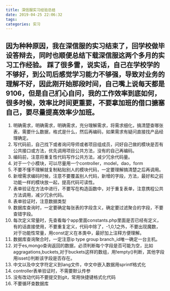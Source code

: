 ```yaml
---
title: 深信服实习经验总结
date: 2019-04-25 22:06:32
tags:
categories: 实习
---
```

因为种种原因，我在深信服的实习结束了，回学校做毕设答辩去，同时也顺便总结下载深信服这两个多月的实习工作经验。
踩了很多雷，说实话，自己在学校学的不够好，到公司后感觉学习能力不够强，导致对业务的理解不好，因此刚开始那段时间，自己嘴上说每天都是9106，但是自己扪心自问，我的工作效率到底如何，很多时候，效率比时间更重要，不要拿加班的借口搪塞自己，要尽量提高效率少加班。
---
1. 明确需求，明确需求，明确需求，充分理解需求，将需求细化，搞清楚查哪张表，需要什么数据，格式是什么，然后再编码，如果需求有疑问直接找产品经理确定。
2. 写代码前，自己找下或者询问导师或者项目组成员，问好自己做的模块是否有公共接口或方法，优先调用项目公共方法，没有的自己再编码。
3. 编码前，注意将重复性代码写作公共方法，减少冗余代码量。
4. 对于一个小模块，可以尽量用一个controller，model，dao，form
5. 不要不懂不理解就复制粘贴别人的模块代码，一定要理解搞清楚之后再调用。
6. 新增需求编码时候，注意不要覆盖别人代码，新增的字段，方法，最好和之前功能一样的模块放一起，提高代码可读性。
7. 表单验证在方法中进行，不要写在构造函数中，对于重复表单，注意携程公共方法调用，减少冗余代码。
8. 表单验证时，注意数据类型
9. 数据库查询时，一定要确定每张表的字段含义，确定要过滤聚合的字段，不要查错字段。
10. 每次定义常量时，先查看每个app里面constants.php里面是否已经有定义，有的话直接使用，不要重复定义，代码中除了，-1,0,1之外，不要出现魔数，对于功能性常量，用const定义在本类中，最好加上注释方便理解。
11. 数据库查询聚合时，一定注意ip type group branch_id唯一确定一台主机。
12. 对于es,mongo查询返回的数据，必须判断每个字段是否可能为空，比如aggragations,buckets,对于buckets这样的数组，用!empty()判断，其他字段用isset()判断该字段是否存在。
13. 中文以及中文字符定义到lang文件，中文中嵌入数据用sprintf格式化
14. controller表单验证时，不需要默认传参
15. 没有改动代码不要提交到git，常用快捷键格式化代码
16. 不要循环查数据库


